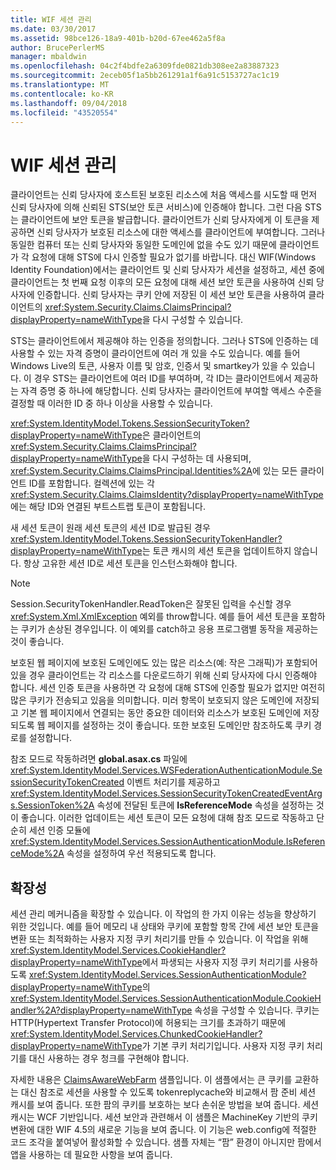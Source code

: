 ```yaml
---
title: WIF 세션 관리
ms.date: 03/30/2017
ms.assetid: 98bce126-18a9-401b-b20d-67ee462a5f8a
author: BrucePerlerMS
manager: mbaldwin
ms.openlocfilehash: 04c2f4bdfe2a6309fde0821db308ee2a83887323
ms.sourcegitcommit: 2eceb05f1a5bb261291a1f6a91c5153727ac1c19
ms.translationtype: MT
ms.contentlocale: ko-KR
ms.lasthandoff: 09/04/2018
ms.locfileid: "43520554"
---
```

# <a name="wif-session-management"></a>WIF 세션 관리
클라이언트는 신뢰 당사자에 호스트된 보호된 리소스에 처음 액세스를 시도할 때 먼저 신뢰 당사자에 의해 신뢰된 STS(보안 토큰 서비스)에 인증해야 합니다. 그런 다음 STS는 클라이언트에 보안 토큰을 발급합니다. 클라이언트가 신뢰 당사자에게 이 토큰을 제공하면 신뢰 당사자가 보호된 리소스에 대한 액세스를 클라이언트에 부여합니다. 그러나 동일한 컴퓨터 또는 신뢰 당사자와 동일한 도메인에 없을 수도 있기 때문에 클라이언트가 각 요청에 대해 STS에 다시 인증할 필요가 없기를 바랍니다. 대신 WIF(Windows Identity Foundation)에서는 클라이언트 및 신뢰 당사자가 세션을 설정하고, 세션 중에 클라이언트는 첫 번째 요청 이후의 모든 요청에 대해 세션 보안 토큰을 사용하여 신뢰 당사자에 인증합니다. 신뢰 당사자는 쿠키 안에 저장된 이 세션 보안 토큰을 사용하여 클라이언트의 <xref:System.Security.Claims.ClaimsPrincipal?displayProperty=nameWithType>을 다시 구성할 수 있습니다.  
  
 STS는 클라이언트에서 제공해야 하는 인증을 정의합니다. 그러나 STS에 인증하는 데 사용할 수 있는 자격 증명이 클라이언트에 여러 개 있을 수도 있습니다. 예를 들어 Windows Live의 토큰, 사용자 이름 및 암호, 인증서 및 smartkey가 있을 수 있습니다. 이 경우 STS는 클라이언트에 여러 ID를 부여하며, 각 ID는 클라이언트에서 제공하는 자격 증명 중 하나에 해당합니다. 신뢰 당사자는 클라이언트에 부여할 액세스 수준을 결정할 때 이러한 ID 중 하나 이상을 사용할 수 있습니다.  
  
 <xref:System.IdentityModel.Tokens.SessionSecurityToken?displayProperty=nameWithType>은 클라이언트의 <xref:System.Security.Claims.ClaimsPrincipal?displayProperty=nameWithType>을 다시 구성하는 데 사용되며, <xref:System.Security.Claims.ClaimsPrincipal.Identities%2A>에 있는 모든 클라이언트 ID를 포함합니다. 컬렉션에 있는 각 <xref:System.Security.Claims.ClaimsIdentity?displayProperty=nameWithType>에는 해당 ID와 연결된 부트스트랩 토큰이 포함됩니다.  
  
 새 세션 토큰이 원래 세션 토큰의 세션 ID로 발급된 경우 <xref:System.IdentityModel.Tokens.SessionSecurityTokenHandler?displayProperty=nameWithType>는 토큰 캐시의 세션 토큰을 업데이트하지 않습니다. 항상 고유한 세션 ID로 세션 토큰을 인스턴스화해야 합니다.  
  
> [!NOTE]
>  Session.SecurityTokenHandler.ReadToken은 잘못된 입력을 수신할 경우 <xref:System.Xml.XmlException> 예외를 throw합니다. 예를 들어 세션 토큰을 포함하는 쿠키가 손상된 경우입니다. 이 예외를 catch하고 응용 프로그램별 동작을 제공하는 것이 좋습니다.  
  
 보호된 웹 페이지에 보호된 도메인에도 있는 많은 리소스(예: 작은 그래픽)가 포함되어 있을 경우 클라이언트는 각 리소스를 다운로드하기 위해 신뢰 당사자에 다시 인증해야 합니다. 세션 인증 토큰을 사용하면 각 요청에 대해 STS에 인증할 필요가 없지만 여전히 많은 쿠키가 전송되고 있음을 의미합니다. 미러 항목이 보호되지 않은 도메인에 저장되고 기본 웹 페이지에서 연결되는 동안 중요한 데이터와 리소스가 보호된 도메인에 저장되도록 웹 페이지를 설정하는 것이 좋습니다. 또한 보호된 도메인만 참조하도록 쿠키 경로를 설정합니다.  
  
 참조 모드로 작동하려면 **global.asax.cs** 파일에 <xref:System.IdentityModel.Services.WSFederationAuthenticationModule.SessionSecurityTokenCreated> 이벤트 처리기를 제공하고 <xref:System.IdentityModel.Services.SessionSecurityTokenCreatedEventArgs.SessionToken%2A> 속성에 전달된 토큰에 **IsReferenceMode** 속성을 설정하는 것이 좋습니다. 이러한 업데이트는 세션 토큰이 모든 요청에 대해 참조 모드로 작동하고 단순히 세션 인증 모듈에 <xref:System.IdentityModel.Services.SessionAuthenticationModule.IsReferenceMode%2A> 속성을 설정하여 우선 적용되도록 합니다.  
  
## <a name="extensibility"></a>확장성  
 세션 관리 메커니즘을 확장할 수 있습니다. 이 작업의 한 가지 이유는 성능을 향상하기 위한 것입니다. 예를 들어 메모리 내 상태와 쿠키에 포함할 항목 간에 세션 보안 토큰을 변환 또는 최적화하는 사용자 지정 쿠키 처리기를 만들 수 있습니다. 이 작업을 위해 <xref:System.IdentityModel.Services.CookieHandler?displayProperty=nameWithType>에서 파생되는 사용자 지정 쿠키 처리기를 사용하도록 <xref:System.IdentityModel.Services.SessionAuthenticationModule?displayProperty=nameWithType>의 <xref:System.IdentityModel.Services.SessionAuthenticationModule.CookieHandler%2A?displayProperty=nameWithType> 속성을 구성할 수 있습니다. 쿠키는 HTTP(Hypertext Transfer Protocol)에 허용되는 크기를 초과하기 때문에 <xref:System.IdentityModel.Services.ChunkedCookieHandler?displayProperty=nameWithType>가 기본 쿠키 처리기입니다. 사용자 지정 쿠키 처리기를 대신 사용하는 경우 청크를 구현해야 합니다.  
  
 자세한 내용은 [ClaimsAwareWebFarm](https://go.microsoft.com/fwlink/?LinkID=248408) 샘플입니다. 이 샘플에서는 큰 쿠키를 교환하는 대신 참조로 세션을 사용할 수 있도록 tokenreplycache와 비교해서 팜 준비 세션 캐시를 보여 줍니다. 또한 팜의 쿠키를 보호하는 보다 손쉬운 방법을 보여 줍니다. 세션 캐시는 WCF 기반입니다. 세션 보안과 관련해서 이 샘플은 MachineKey 기반의 쿠키 변환에 대한 WIF 4.5의 새로운 기능을 보여 줍니다. 이 기능은 web.config에 적절한 코드 조각을 붙여넣어 활성화할 수 있습니다. 샘플 자체는 “팜” 환경이 아니지만 팜에서 앱을 사용하는 데 필요한 사항을 보여 줍니다.
